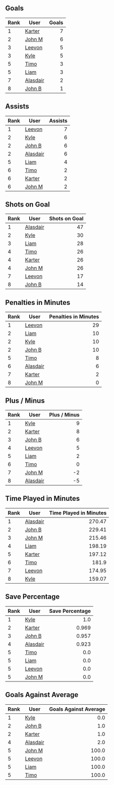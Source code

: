 ## Goals
| Rank | User | Goals |
| :--- | ---- | ---------: |
| 1 | [Karter](https://github.com/llevasseur/fantasy-hockey-league/blob/main/ROSTERS.md#Karter) |  7 |
| 2 | [John M](https://github.com/llevasseur/fantasy-hockey-league/blob/main/ROSTERS.md#John-M) |  6 |
| 3 | [Leevon](https://github.com/llevasseur/fantasy-hockey-league/blob/main/ROSTERS.md#Leevon) |  5 |
| 3 | [Kyle](https://github.com/llevasseur/fantasy-hockey-league/blob/main/ROSTERS.md#Kyle) |  5 |
| 5 | [Timo](https://github.com/llevasseur/fantasy-hockey-league/blob/main/ROSTERS.md#Timo) |  3 |
| 5 | [Liam](https://github.com/llevasseur/fantasy-hockey-league/blob/main/ROSTERS.md#Liam) |  3 |
| 7 | [Alasdair](https://github.com/llevasseur/fantasy-hockey-league/blob/main/ROSTERS.md#Alasdair) |  2 |
| 8 | [John B](https://github.com/llevasseur/fantasy-hockey-league/blob/main/ROSTERS.md#John-B) |  1 |
## Assists
| Rank | User | Assists |
| :--- | ---- | ---------: |
| 1 | [Leevon](https://github.com/llevasseur/fantasy-hockey-league/blob/main/ROSTERS.md#Leevon) |  7 |
| 2 | [Kyle](https://github.com/llevasseur/fantasy-hockey-league/blob/main/ROSTERS.md#Kyle) |  6 |
| 2 | [John B](https://github.com/llevasseur/fantasy-hockey-league/blob/main/ROSTERS.md#John-B) |  6 |
| 2 | [Alasdair](https://github.com/llevasseur/fantasy-hockey-league/blob/main/ROSTERS.md#Alasdair) |  6 |
| 5 | [Liam](https://github.com/llevasseur/fantasy-hockey-league/blob/main/ROSTERS.md#Liam) |  4 |
| 6 | [Timo](https://github.com/llevasseur/fantasy-hockey-league/blob/main/ROSTERS.md#Timo) |  2 |
| 6 | [Karter](https://github.com/llevasseur/fantasy-hockey-league/blob/main/ROSTERS.md#Karter) |  2 |
| 6 | [John M](https://github.com/llevasseur/fantasy-hockey-league/blob/main/ROSTERS.md#John-M) |  2 |
## Shots on Goal
| Rank | User | Shots on Goal |
| :--- | ---- | ---------: |
| 1 | [Alasdair](https://github.com/llevasseur/fantasy-hockey-league/blob/main/ROSTERS.md#Alasdair) |  47 |
| 2 | [Kyle](https://github.com/llevasseur/fantasy-hockey-league/blob/main/ROSTERS.md#Kyle) |  30 |
| 3 | [Liam](https://github.com/llevasseur/fantasy-hockey-league/blob/main/ROSTERS.md#Liam) |  28 |
| 4 | [Timo](https://github.com/llevasseur/fantasy-hockey-league/blob/main/ROSTERS.md#Timo) |  26 |
| 4 | [Karter](https://github.com/llevasseur/fantasy-hockey-league/blob/main/ROSTERS.md#Karter) |  26 |
| 4 | [John M](https://github.com/llevasseur/fantasy-hockey-league/blob/main/ROSTERS.md#John-M) |  26 |
| 7 | [Leevon](https://github.com/llevasseur/fantasy-hockey-league/blob/main/ROSTERS.md#Leevon) |  17 |
| 8 | [John B](https://github.com/llevasseur/fantasy-hockey-league/blob/main/ROSTERS.md#John-B) |  14 |
## Penalties in Minutes
| Rank | User | Penalties in Minutes |
| :--- | ---- | ---------: |
| 1 | [Leevon](https://github.com/llevasseur/fantasy-hockey-league/blob/main/ROSTERS.md#Leevon) |  29 |
| 2 | [Liam](https://github.com/llevasseur/fantasy-hockey-league/blob/main/ROSTERS.md#Liam) |  10 |
| 2 | [Kyle](https://github.com/llevasseur/fantasy-hockey-league/blob/main/ROSTERS.md#Kyle) |  10 |
| 2 | [John B](https://github.com/llevasseur/fantasy-hockey-league/blob/main/ROSTERS.md#John-B) |  10 |
| 5 | [Timo](https://github.com/llevasseur/fantasy-hockey-league/blob/main/ROSTERS.md#Timo) |  8 |
| 6 | [Alasdair](https://github.com/llevasseur/fantasy-hockey-league/blob/main/ROSTERS.md#Alasdair) |  6 |
| 7 | [Karter](https://github.com/llevasseur/fantasy-hockey-league/blob/main/ROSTERS.md#Karter) |  2 |
| 8 | [John M](https://github.com/llevasseur/fantasy-hockey-league/blob/main/ROSTERS.md#John-M) |  0 |
## Plus / Minus
| Rank | User | Plus / Minus |
| :--- | ---- | ---------: |
| 1 | [Kyle](https://github.com/llevasseur/fantasy-hockey-league/blob/main/ROSTERS.md#Kyle) |  9 |
| 2 | [Karter](https://github.com/llevasseur/fantasy-hockey-league/blob/main/ROSTERS.md#Karter) |  8 |
| 3 | [John B](https://github.com/llevasseur/fantasy-hockey-league/blob/main/ROSTERS.md#John-B) |  6 |
| 4 | [Leevon](https://github.com/llevasseur/fantasy-hockey-league/blob/main/ROSTERS.md#Leevon) |  5 |
| 5 | [Liam](https://github.com/llevasseur/fantasy-hockey-league/blob/main/ROSTERS.md#Liam) |  2 |
| 6 | [Timo](https://github.com/llevasseur/fantasy-hockey-league/blob/main/ROSTERS.md#Timo) |  0 |
| 7 | [John M](https://github.com/llevasseur/fantasy-hockey-league/blob/main/ROSTERS.md#John-M) |  -2 |
| 8 | [Alasdair](https://github.com/llevasseur/fantasy-hockey-league/blob/main/ROSTERS.md#Alasdair) |  -5 |
## Time Played in Minutes
| Rank | User | Time Played in Minutes |
| :--- | ---- | ---------: |
| 1 | [Alasdair](https://github.com/llevasseur/fantasy-hockey-league/blob/main/ROSTERS.md#Alasdair) |  270.47 |
| 2 | [John B](https://github.com/llevasseur/fantasy-hockey-league/blob/main/ROSTERS.md#John-B) |  229.41 |
| 3 | [John M](https://github.com/llevasseur/fantasy-hockey-league/blob/main/ROSTERS.md#John-M) |  215.46 |
| 4 | [Liam](https://github.com/llevasseur/fantasy-hockey-league/blob/main/ROSTERS.md#Liam) |  198.19 |
| 5 | [Karter](https://github.com/llevasseur/fantasy-hockey-league/blob/main/ROSTERS.md#Karter) |  197.12 |
| 6 | [Timo](https://github.com/llevasseur/fantasy-hockey-league/blob/main/ROSTERS.md#Timo) |  181.9 |
| 7 | [Leevon](https://github.com/llevasseur/fantasy-hockey-league/blob/main/ROSTERS.md#Leevon) |  174.95 |
| 8 | [Kyle](https://github.com/llevasseur/fantasy-hockey-league/blob/main/ROSTERS.md#Kyle) |  159.07 |
## Save Percentage
| Rank | User | Save Percentage |
| :--- | ---- | ---------: |
| 1 | [Kyle](https://github.com/llevasseur/fantasy-hockey-league/blob/main/ROSTERS.md#Kyle) |  1.0 |
| 2 | [Karter](https://github.com/llevasseur/fantasy-hockey-league/blob/main/ROSTERS.md#Karter) |  0.969 |
| 3 | [John B](https://github.com/llevasseur/fantasy-hockey-league/blob/main/ROSTERS.md#John-B) |  0.957 |
| 4 | [Alasdair](https://github.com/llevasseur/fantasy-hockey-league/blob/main/ROSTERS.md#Alasdair) |  0.923 |
| 5 | [Timo](https://github.com/llevasseur/fantasy-hockey-league/blob/main/ROSTERS.md#Timo) |  0.0 |
| 5 | [Liam](https://github.com/llevasseur/fantasy-hockey-league/blob/main/ROSTERS.md#Liam) |  0.0 |
| 5 | [Leevon](https://github.com/llevasseur/fantasy-hockey-league/blob/main/ROSTERS.md#Leevon) |  0.0 |
| 5 | [John M](https://github.com/llevasseur/fantasy-hockey-league/blob/main/ROSTERS.md#John-M) |  0.0 |
## Goals Against Average
| Rank | User | Goals Against Average |
| :--- | ---- | ---------: |
| 1 | [Kyle](https://github.com/llevasseur/fantasy-hockey-league/blob/main/ROSTERS.md#Kyle) |  0.0 |
| 2 | [John B](https://github.com/llevasseur/fantasy-hockey-league/blob/main/ROSTERS.md#John-B) |  1.0 |
| 2 | [Karter](https://github.com/llevasseur/fantasy-hockey-league/blob/main/ROSTERS.md#Karter) |  1.0 |
| 4 | [Alasdair](https://github.com/llevasseur/fantasy-hockey-league/blob/main/ROSTERS.md#Alasdair) |  2.0 |
| 5 | [John M](https://github.com/llevasseur/fantasy-hockey-league/blob/main/ROSTERS.md#John-M) |  100.0 |
| 5 | [Leevon](https://github.com/llevasseur/fantasy-hockey-league/blob/main/ROSTERS.md#Leevon) |  100.0 |
| 5 | [Liam](https://github.com/llevasseur/fantasy-hockey-league/blob/main/ROSTERS.md#Liam) |  100.0 |
| 5 | [Timo](https://github.com/llevasseur/fantasy-hockey-league/blob/main/ROSTERS.md#Timo) |  100.0 |
